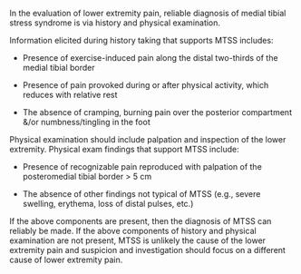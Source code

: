 In the evaluation of lower extremity pain, reliable diagnosis of medial tibial stress syndrome is via history and physical examination.

Information elicited during history taking that supports MTSS includes:

- Presence of exercise-induced pain along the distal two-thirds of the medial tibial border

- Presence of pain provoked during or after physical activity, which reduces with relative rest

- The absence of cramping, burning pain over the posterior compartment &/or numbness/tingling in the foot

Physical examination should include palpation and inspection of the lower extremity. Physical exam findings that support MTSS include:

- Presence of recognizable pain reproduced with palpation of the posteromedial tibial border > 5 cm

- The absence of other findings not typical of MTSS (e.g., severe swelling, erythema, loss of distal pulses, etc.)

If the above components are present, then the diagnosis of MTSS can reliably be made. If the above components of history and physical examination are not present, MTSS is unlikely the cause of the lower extremity pain and suspicion and investigation should focus on a different cause of lower extremity pain.